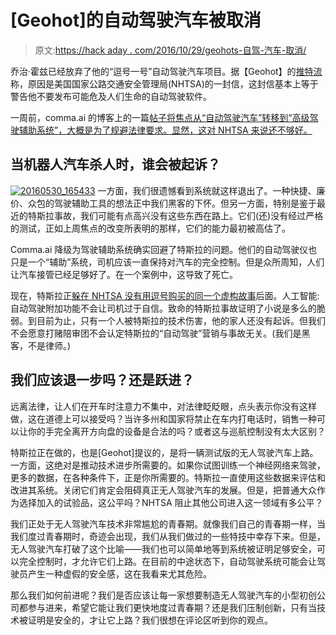 # [Geohot]的自动驾驶汽车被取消

> 原文:[https://hack aday . com/2016/10/29/geohots-自驾-汽车-取消/](https://hackaday.com/2016/10/29/geohots-self-driving-car-cancelled/)

乔治·霍兹已经放弃了他的“逗号一号”自动驾驶汽车项目。据【Geohot】的[推特流](https://twitter.com/comma_ai)称，原因是美国国家公路交通安全管理局(NHTSA)的一封信，这封信基本上等于警告他不要发布可能危及人们生命的自动驾驶软件。

一周前，comma.ai 的博客上的一篇[帖子将焦点从“自动驾驶汽车”转移到“高级驾驶辅助系统”，大概是为了规避法律要求。显然，这对 NHTSA 来说还不够好。](https://commaai.blogspot.de/2016/10/on-safety-and-legality-of-comma-one.html)

## 当机器人汽车杀人时，谁会被起诉？

[![20160530_165433](../Images/559995ac118e0598137e7948e0401aba.png)](https://hackaday.com/wp-content/uploads/2016/10/20160530_165433.jpg) 一方面，我们很遗憾看到系统就这样退出了。一种快捷、廉价、众包的驾驶辅助工具的想法正中我们黑客的下怀。但另一方面，特别是鉴于最近的特斯拉事故，我们可能有点高兴没有这些东西在路上。它们(还)没有经过严格的测试，正如上周焦点的改变所表明的那样，它们的能力最初被高估了。

Comma.ai 降级为驾驶辅助系统确实回避了特斯拉的问题。他们的自动驾驶仪也只是一个“辅助”系统，司机应该一直保持对汽车的完全控制。但是众所周知，人们让汽车接管已经足够好了。在一个案例中，这导致了死亡。

现在，特斯拉正[躲在 NHTSA 没有用逗号购买的同一个虚构故事](http://www.nytimes.com/2016/07/13/business/tesla-autopilot-fatal-crash-investigation.html?_r=0)后面。人工智能:自动驾驶附加功能不会让司机过于自信。致命的特斯拉事故证明了小说是多么的脆弱。到目前为止，只有一个人被特斯拉的技术伤害，他的家人还没有起诉。但我们不会愿意打赌陪审团不会认定特斯拉的“自动驾驶”营销与事故无关。(我们是黑客，不是律师。)

## 我们应该退一步吗？还是跃进？

远离法律，让人们在开车时注意力不集中，对法律眨眨眼，点头表示你没有这样做，这在道德上可以接受吗？当许多州和国家将禁止在车内打电话时，销售一种可以让你的手完全离开方向盘的设备是合法的吗？或者这与巡航控制没有太大区别？

特斯拉正在做的，也是[Geohot]提议的，是将一辆测试版的无人驾驶汽车上路。一方面，这绝对是推动技术进步所需要的。如果你试图训练一个神经网络来驾驶，更多的数据，在各种条件下，正是你所需要的。特斯拉一直使用这些数据来评估和改进其系统。关闭它们肯定会阻碍真正无人驾驶汽车的发展。但是，把普通大众作为选择加入的试验品，这公平吗？NHTSA 阻止其他公司进入这一领域有多公平？

我们正处于无人驾驶汽车技术非常尴尬的青春期。就像我们自己的青春期一样，当我们度过青春期时，奇迹会出现，我们从我们做过的一些特技中幸存下来。但是，无人驾驶汽车打破了这个比喻——我们也可以简单地等到系统被证明足够安全，可以完全控制时，才允许它们上路。在目前的中途状态下，自动驾驶系统可能会让驾驶员产生一种虚假的安全感，这在我看来尤其危险。

那么我们如何前进呢？我们是否应该让每一家想要制造无人驾驶汽车的小型初创公司都参与进来，希望它能让我们更快地度过青春期？还是我们压制创新，只有当技术被证明是安全的，才让它上路？我们很想在评论区听到你的观点。